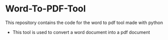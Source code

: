 # Word-To-PDF-Tool
This repository contains the code for the word to pdf tool made with python
- This tool is used to convert a word document into a pdf document
